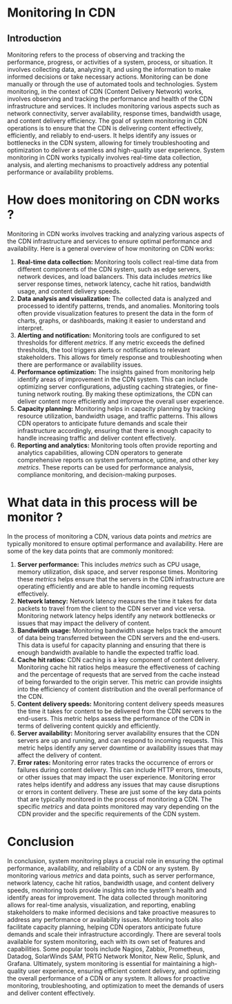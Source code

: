 # Monitoring In CDN

## Introduction

Monitoring refers to the process of observing and tracking the performance, progress, or activities of a system, process, or situation. It involves collecting data, analyzing it, and using the information to make informed decisions or take necessary actions. Monitoring can be done manually or through the use of automated tools and technologies.
System monitoring, in the context of CDN (Content Delivery Network) works, involves observing and tracking the performance and health of the CDN infrastructure and services. It includes monitoring various aspects such as network connectivity, server availability, response times, bandwidth usage, and content delivery efficiency. The goal of system monitoring in CDN operations is to ensure that the CDN is delivering content effectively, efficiently, and reliably to end-users. It helps identify any issues or bottlenecks in the CDN system, allowing for timely troubleshooting and optimization to deliver a seamless and high-quality user experience. System monitoring in CDN works typically involves real-time data collection, analysis, and alerting mechanisms to proactively address any potential performance or availability problems.

# How does monitoring on CDN works ?

Monitoring in CDN works involves tracking and analyzing various aspects of the CDN infrastructure and services to ensure optimal performance and availability. Here is a general overview of how monitoring on CDN works:

1. **Real-time data collection:** Monitoring tools collect real-time data from different components of the CDN system, such as edge servers, network devices, and load balancers. This data includes _metrics_ like server response times, network latency, cache hit ratios, bandwidth usage, and content delivery speeds.
2. **Data analysis and visualization:** The collected data is analyzed and processed to identify patterns, trends, and anomalies. Monitoring tools often provide visualization features to present the data in the form of charts, graphs, or dashboards, making it easier to understand and interpret.
3. **Alerting and notification:** Monitoring tools are configured to set thresholds for different _metrics_. If any metric exceeds the defined thresholds, the tool triggers alerts or notifications to relevant stakeholders. This allows for timely response and troubleshooting when there are performance or availability issues.
4. **Performance optimization:** The insights gained from monitoring help identify areas of improvement in the CDN system. This can include optimizing server configurations, adjusting caching strategies, or fine-tuning network routing. By making these optimizations, the CDN can deliver content more efficiently and improve the overall user experience.
5. **Capacity planning:** Monitoring helps in capacity planning by tracking resource utilization, bandwidth usage, and traffic patterns. This allows CDN operators to anticipate future demands and scale their infrastructure accordingly, ensuring that there is enough capacity to handle increasing traffic and deliver content effectively.
6. **Reporting and analytics:** Monitoring tools often provide reporting and analytics capabilities, allowing CDN operators to generate comprehensive reports on system performance, uptime, and other key _metrics_. These reports can be used for performance analysis, compliance monitoring, and decision-making purposes.

# What data in this process will be monitor ?

In the process of monitoring a CDN, various data points and _metrics_ are typically monitored to ensure optimal performance and availability. Here are some of the key data points that are commonly monitored:

1. **Server performance:** This includes _metrics_ such as CPU usage, memory utilization, disk space, and server response times. Monitoring these _metrics_ helps ensure that the servers in the CDN infrastructure are operating efficiently and are able to handle incoming requests effectively.
2. **Network latency:** Network latency measures the time it takes for data packets to travel from the client to the CDN server and vice versa. Monitoring network latency helps identify any network bottlenecks or issues that may impact the delivery of content.
3. **Bandwidth usage:** Monitoring bandwidth usage helps track the amount of data being transferred between the CDN servers and the end-users. This data is useful for capacity planning and ensuring that there is enough bandwidth available to handle the expected traffic load.
4. **Cache hit ratios:** CDN caching is a key component of content delivery. Monitoring cache hit ratios helps measure the effectiveness of caching and the percentage of requests that are served from the cache instead of being forwarded to the origin server. This metric can provide insights into the efficiency of content distribution and the overall performance of the CDN.
5. **Content delivery speeds:** Monitoring content delivery speeds measures the time it takes for content to be delivered from the CDN servers to the end-users. This metric helps assess the performance of the CDN in terms of delivering content quickly and efficiently.
6. **Server availability:** Monitoring server availability ensures that the CDN servers are up and running, and can respond to incoming requests. This metric helps identify any server downtime or availability issues that may affect the delivery of content.
7. **Error rates:** Monitoring error rates tracks the occurrence of errors or failures during content delivery. This can include HTTP errors, timeouts, or other issues that may impact the user experience. Monitoring error rates helps identify and address any issues that may cause disruptions or errors in content delivery.
   These are just some of the key data points that are typically monitored in the process of monitoring a CDN. The specific _metrics_ and data points monitored may vary depending on the CDN provider and the specific requirements of the CDN system.

# Conclusion

In conclusion, system monitoring plays a crucial role in ensuring the optimal performance, availability, and reliability of a CDN or any system. By monitoring various _metrics_ and data points, such as server performance, network latency, cache hit ratios, bandwidth usage, and content delivery speeds, monitoring tools provide insights into the system's health and identify areas for improvement.
The data collected through monitoring allows for real-time analysis, visualization, and reporting, enabling stakeholders to make informed decisions and take proactive measures to address any performance or availability issues. Monitoring tools also facilitate capacity planning, helping CDN operators anticipate future demands and scale their infrastructure accordingly.
There are several tools available for system monitoring, each with its own set of features and capabilities. Some popular tools include Nagios, Zabbix, Prometheus, Datadog, SolarWinds SAM, PRTG Network Monitor, New Relic, Splunk, and Grafana.
Ultimately, system monitoring is essential for maintaining a high-quality user experience, ensuring efficient content delivery, and optimizing the overall performance of a CDN or any system. It allows for proactive monitoring, troubleshooting, and optimization to meet the demands of users and deliver content effectively.

